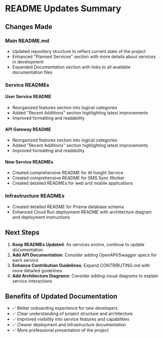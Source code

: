 # README Updates Summary

## Changes Made

### Main README.md
- Updated repository structure to reflect current state of the project
- Enhanced "Planned Services" section with more details about services in development
- Expanded Documentation section with links to all available documentation files

### Service READMEs

#### User Service README
- Reorganized features section into logical categories
- Added "Recent Additions" section highlighting latest improvements
- Improved formatting and readability

#### API Gateway README
- Reorganized features section into logical categories
- Added "Recent Additions" section highlighting latest improvements
- Improved formatting and readability

#### New Service READMEs
- Created comprehensive README for AI Insight Service
- Created comprehensive README for SMS Sync Worker
- Created detailed READMEs for web and mobile applications

### Infrastructure READMEs
- Created detailed README for Prisma database schema
- Enhanced Cloud Run deployment README with architecture diagram and deployment instructions

## Next Steps

1. **Keep READMEs Updated**: As services evolve, continue to update documentation
2. **Add API Documentation**: Consider adding OpenAPI/Swagger specs for each service
3. **Enhance Contribution Guidelines**: Expand CONTRIBUTING.md with more detailed guidelines
4. **Add Architecture Diagrams**: Consider adding visual diagrams to explain service interactions

## Benefits of Updated Documentation

- ✅ Better onboarding experience for new developers
- ✅ Clear understanding of project structure and architecture
- ✅ Improved visibility into service features and capabilities
- ✅ Clearer deployment and infrastructure documentation
- ✅ More professional presentation of the project